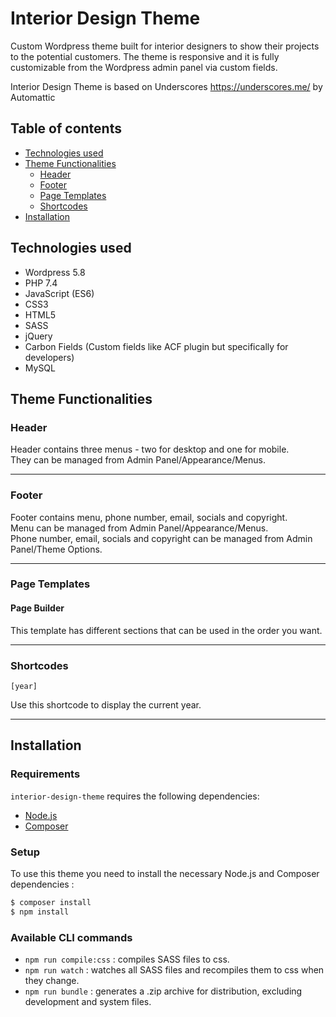 # Interior Design Theme

Custom Wordpress theme built for interior designers to show their projects to the potential customers.
The theme is responsive and it is fully customizable from the Wordpress admin panel via custom fields.

Interior Design Theme is based on Underscores https://underscores.me/ by Automattic

## Table of contents
- [Technologies used](#technologies-used)
- [Theme Functionalities](#theme-functionalities)
  - [Header](#header) 
  - [Footer](#footer)
  - [Page Templates](#page-templates)
  - [Shortcodes](#shortcodes)
- [Installation](#installation)

## Technologies used
- Wordpress 5.8
- PHP 7.4
- JavaScript (ES6)
- CSS3
- HTML5
- SASS
- jQuery
- Carbon Fields (Custom fields like ACF plugin but specifically for developers)
- MySQL

## Theme Functionalities

### Header
Header contains three menus - two for desktop and one for mobile.\
They can be managed from Admin Panel/Appearance/Menus.

---------------------

### Footer
Footer contains menu, phone number, email, socials and copyright.\
Menu can be managed from Admin Panel/Appearance/Menus.\
Phone number, email, socials and copyright can be managed from Admin Panel/Theme Options.

---------------------

### Page Templates

#### Page Builder

This template has different sections that can be used in the order you want.

---------------------

### Shortcodes

`[year]`

Use this shortcode to display the current year.

---------------------

## Installation

### Requirements

`interior-design-theme` requires the following dependencies:

- [Node.js](https://nodejs.org/)
- [Composer](https://getcomposer.org/)

### Setup

To use this theme you need to install the necessary Node.js and Composer dependencies :

```sh
$ composer install
$ npm install
```

### Available CLI commands

- `npm run compile:css` : compiles SASS files to css.
- `npm run watch` : watches all SASS files and recompiles them to css when they change.
- `npm run bundle` : generates a .zip archive for distribution, excluding development and system files.
